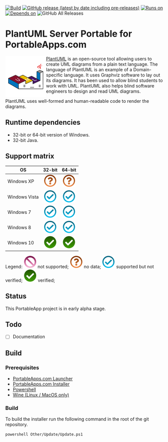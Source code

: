 [![Build](https://github.com/uroesch/PlantUMLPortable/workflows/build-package/badge.svg)](https://github.com/uroesch/PlantUMLPortable/actions?query=workflow%3Abuild-package)
[![GitHub release (latest by date including pre-releases)](https://img.shields.io/github/v/release/uroesch/PlantUMLPortable?include_prereleases)](https://github.com/uroesch/PlantUMLPortable/releases)
[![Runs on](https://img.shields.io/badge/runs%20on-Win64%20%26%20Win32-blue)](#runtime-dependencies)
[![Depends on](https://img.shields.io/badge/depends%20on-Java-blue)](#runtime-dependencies)
![GitHub All Releases](https://img.shields.io/github/downloads/uroesch/PlantUMLPortable/total)

# PlantUML Server Portable for PortableApps.com

<img src="App/AppInfo/appicon_128.png" align=left>

[PlantUML](https://plantuml.com/) is an open-source tool allowing users to create UML diagrams from a plain text language. The language of PlantUML is an example of a Domain-specific language. It uses Graphviz software to lay out its diagrams. It has been used to allow blind students to work with UML. PlantUML also helps blind software engineers to design and read UML diagrams. 

PlantUML uses well-formed and human-readable code to render the diagrams. 

## Runtime dependencies
* 32-bit or 64-bit version of Windows.
* 32-bit Java. 

## Support matrix

| OS              | 32-bit             | 64-bit              | 
|-----------------|:------------------:|:-------------------:|
| Windows XP      | ![ns][nd]          | ![ns][nd]           | 
| Windows Vista   | ![ps][ps]          | ![ps][ps]           | 
| Windows 7       | ![ps][ps]          | ![ps][ps]           |  
| Windows 8       | ![ps][ps]          | ![ps][ps]           |  
| Windows 10      | ![fs][fs]          | ![fs][fs]           |

Legend: ![ns][ns] not supported;  ![nd][nd] no data; ![ps][ps] supported but not verified; ![fs][fs] verified;

## Status

This PortableApp project is in early alpha stage. 

## Todo
- [ ] Documentation

## Build

### Prerequisites

* [PortableApps.com Launcher](https://portableapps.com/apps/development/portableapps.com_launcher)
* [PortableApps.com Installer](https://portableapps.com/apps/development/portableapps.com_installer)
* [Powershell](https://docs.microsoft.com/en-us/powershell/scripting/install/installing-powershell-core-on-linux?view=powershell-7)
* [Wine (Linux / MacOS only)](https://www.winehq.org/)

### Build

To build the installer run the following command in the root of the git repository.

```
powershell Other/Update/Update.ps1
```
[nd]: Other/Icons/no_data.svg
[ns]: Other/Icons/no_support.svg
[ps]: Other/Icons/probably_supported.svg
[fs]: Other/Icons/full_support.svg
